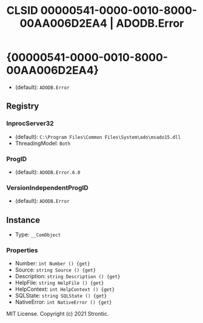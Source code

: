﻿---
title: "CLSID 00000541-0000-0010-8000-00AA006D2EA4 | ADODB.Error"
excerpt: What is COM-Object CLSID 00000541-0000-0010-8000-00AA006D2EA4?
---

# {00000541-0000-0010-8000-00AA006D2EA4}

* (default): `ADODB.Error`

## Registry


### InprocServer32

* (default): `C:\Program Files\Common Files\System\ado\msado15.dll`
* ThreadingModel: `Both`

### ProgID

* (default): `ADODB.Error.6.0`

### VersionIndependentProgID

* (default): `ADODB.Error`

## Instance

* Type: `__ComObject`

### Properties

* Number: `int Number () {get} `
* Source: `string Source () {get} `
* Description: `string Description () {get} `
* HelpFile: `string HelpFile () {get} `
* HelpContext: `int HelpContext () {get} `
* SQLState: `string SQLState () {get} `
* NativeError: `int NativeError () {get} `

MIT License. Copyright (c) 2021 Strontic.


